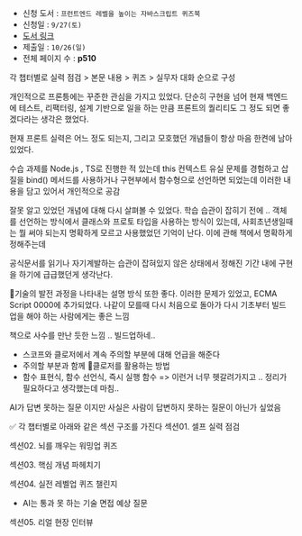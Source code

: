 - 신청 도서 : `프런트엔드 레벨을 높이는 자바스크립트 퀴즈북`
- 신청일 : `9/27(토)`
- [도서 링크](https://www.hanbit.co.kr/store/books/look.php?p_code=B3370388504&type=book) 
- 제출일 : `10/26(일)`
- 전체 페이지 수 : **p510**


각 챕터별로 실력 점검 > 본문 내용 > 퀴즈 > 실무자 대화 순으로 구성 

개인적으로 프론틍에는 꾸준한 관심을 가지고 있었다. 단순히 구현을 넘어 현재 백엔드에 테스트, 리팩터링, 설계 기반으로 일을 하는 만큼 프론트의 퀄리티도 그 정도 되면 좋겠다라는 생각은 했었다. 

현재 프론트 실력은 어느 정도 되는지, 그리고 모호했던 개념들이 항상 마음 한켠에 남아 있었다. 

수습 과제를 Node.js , TS로 진행한 적 있는데 this 컨텍스트 유실 문제를 경험하고 삽질을 bind() 메서드를 사용하거나 구현부에서 함수형으로 선언하면 되었는데 이러한 내용을 담고 있어서 개인적으로 공감 

잘못 알고 있었던 개념에 대해 다시 살펴볼 수 있었다. 학습 습관이 잡히기 전에 .. 
객체를 선언하는 방식에서 클래스와 프로토 타입을 사용하는 방식이 있는데, 사회초년생일때는 뭘 써야 되는지 명확하게 모르고 사용했었던 기억이 난다. 이에 관해 책에서 명확하게 정해주는데

공식문서를 읽기나 자기계발하는 습관이 잡혀있지 않은 상태에서 정해진 기간 내에 구현을 하기에 급급했던게 생각난다.

기술의 발전 과정을 나타내는 설명 방식 또한 좋다. 
이러한 문제가 있었고, ECMA Script 0000에 추가되었다.
나같이 모를때 다시 처음으로 돌아가 다시 기초부터 빌드업을 해야 하는 사람에게는 좋은 느낌

책으로 사수를 만난 듯한 느낌 .. 
빌드업하네..
- 스코프와 클로저에서 계속 주의할 부분에 대해 언급을 해준다
- 주의할 부분과 함께 클로저를 활용하는 방법 
- 함수 표현식, 함수 선언식, 즉시 실행 함수 => 이런거 너무 헷갈려가지고 .. 정리가 필요하다고 생각했는데 마침.. 

AI가 답변 못하는 질문 이지만 사실은 사람이 답변하지 못하는 질문이 아닌가 싶었음 


✅ 각 챕터별로 아래와 같은 섹션 구조를 가진다
섹션01. 셀프 실력 점검

섹션02. 뇌를 깨우는 워밍업 퀴즈 

섹션03. 핵심 개념 파헤치기

섹션04. 실전 레벨업 퀴즈 챌린지 
- AI는 통과 못 하는 기술 면접 예상 질문

섹션05. 리얼 현장 인터뷰

   

